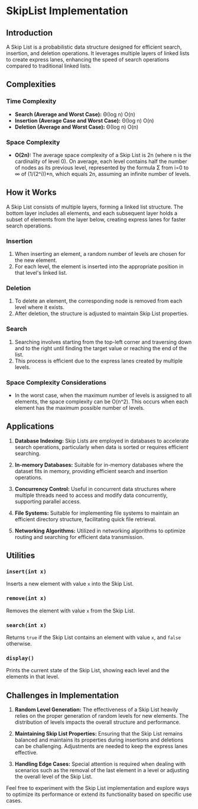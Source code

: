 # SkipList Implementation

## Introduction

A Skip List is a probabilistic data structure designed for efficient search, insertion, and deletion operations. It leverages multiple layers of linked lists to create express lanes, enhancing the speed of search operations compared to traditional linked lists.

## Complexities

### Time Complexity

- **Search (Average and Worst Case):** Θ(log n)   O(n)
- **Insertion (Average Case and Worst Case):** Θ(log n)   O(n)
- **Deletion (Average and Worst Case):** Θ(log n)   O(n)

### Space Complexity

- **O(2n):** The average space complexity of a Skip List is 2n (where n is the cardinality of level 0). On average, each level contains half the number of nodes as its previous level, represented by the formula &Sigma; from i=0 to &infin; of (1/(2^i))*n, which equals 2n, assuming an infinite number of levels.

## How it Works

A Skip List consists of multiple layers, forming a linked list structure. The bottom layer includes all elements, and each subsequent layer holds a subset of elements from the layer below, creating express lanes for faster search operations.

### Insertion

1. When inserting an element, a random number of levels are chosen for the new element.
2. For each level, the element is inserted into the appropriate position in that level's linked list.

### Deletion

1. To delete an element, the corresponding node is removed from each level where it exists.
2. After deletion, the structure is adjusted to maintain Skip List properties.

### Search

1. Searching involves starting from the top-left corner and traversing down and to the right until finding the target value or reaching the end of the list.
2. This process is efficient due to the express lanes created by multiple levels.

### Space Complexity Considerations

- In the worst case, when the maximum number of levels is assigned to all elements, the space complexity can be O(n^2). This occurs when each element has the maximum possible number of levels.

## Applications

1. **Database Indexing:** Skip Lists are employed in databases to accelerate search operations, particularly when data is sorted or requires efficient searching.
   
2. **In-memory Databases:** Suitable for in-memory databases where the dataset fits in memory, providing efficient search and insertion operations.

3. **Concurrency Control:** Useful in concurrent data structures where multiple threads need to access and modify data concurrently, supporting parallel access.

4. **File Systems:** Suitable for implementing file systems to maintain an efficient directory structure, facilitating quick file retrieval.

5. **Networking Algorithms:** Utilized in networking algorithms to optimize routing and searching for efficient data transmission.

## Utilities

### `insert(int x)`

Inserts a new element with value `x` into the Skip List.

### `remove(int x)`

Removes the element with value `x` from the Skip List.

### `search(int x)`

Returns `true` if the Skip List contains an element with value `x`, and `false` otherwise.

### `display()`

Prints the current state of the Skip List, showing each level and the elements in that level.

## Challenges in Implementation

1. **Random Level Generation:** The effectiveness of a Skip List heavily relies on the proper generation of random levels for new elements. The distribution of levels impacts the overall structure and performance.

2. **Maintaining Skip List Properties:** Ensuring that the Skip List remains balanced and maintains its properties during insertions and deletions can be challenging. Adjustments are needed to keep the express lanes effective.

3. **Handling Edge Cases:** Special attention is required when dealing with scenarios such as the removal of the last element in a level or adjusting the overall level of the Skip List.

Feel free to experiment with the Skip List implementation and explore ways to optimize its performance or extend its functionality based on specific use cases.
